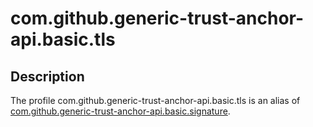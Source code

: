 # com.github.generic-trust-anchor-api.basic.tls

## Description
The profile com.github.generic-trust-anchor-api.basic.tls is an alias of [com.github.generic-trust-anchor-api.basic.signature](profile_com.github.generic-trust-anchor-api.basic.signature.md).